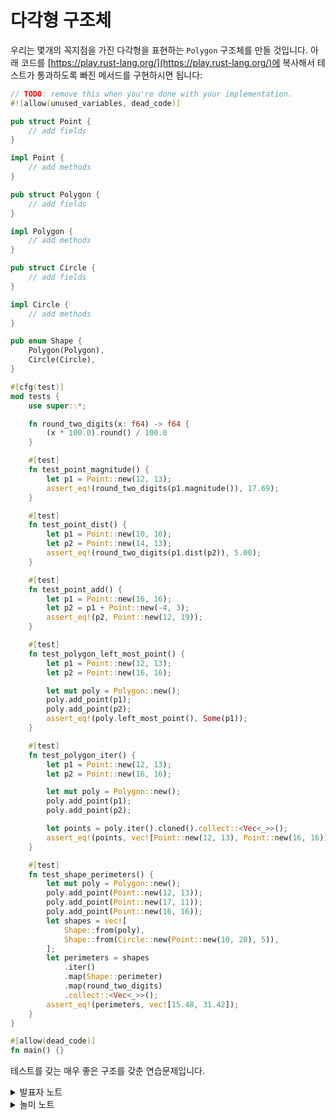 # 다각형 구조체

우리는 몇개의 꼭지점을 가진 다각형을 표현하는 `Polygon` 구조체를 만들 것입니다. 아래 코드를 [https://play.rust-lang.org/](https://play.rust-lang.org/)에 복사해서 테스트가 통과하도록 빠진 메서드를 구현하시면 됩니다:

```rust
// TODO: remove this when you're done with your implementation.
#![allow(unused_variables, dead_code)]

pub struct Point {
    // add fields
}

impl Point {
    // add methods
}

pub struct Polygon {
    // add fields
}

impl Polygon {
    // add methods
}

pub struct Circle {
    // add fields
}

impl Circle {
    // add methods
}

pub enum Shape {
    Polygon(Polygon),
    Circle(Circle),
}

#[cfg(test)]
mod tests {
    use super::*;

    fn round_two_digits(x: f64) -> f64 {
        (x * 100.0).round() / 100.0
    }

    #[test]
    fn test_point_magnitude() {
        let p1 = Point::new(12, 13);
        assert_eq!(round_two_digits(p1.magnitude()), 17.69);
    }

    #[test]
    fn test_point_dist() {
        let p1 = Point::new(10, 10);
        let p2 = Point::new(14, 13);
        assert_eq!(round_two_digits(p1.dist(p2)), 5.00);
    }

    #[test]
    fn test_point_add() {
        let p1 = Point::new(16, 16);
        let p2 = p1 + Point::new(-4, 3);
        assert_eq!(p2, Point::new(12, 19));
    }

    #[test]
    fn test_polygon_left_most_point() {
        let p1 = Point::new(12, 13);
        let p2 = Point::new(16, 16);

        let mut poly = Polygon::new();
        poly.add_point(p1);
        poly.add_point(p2);
        assert_eq!(poly.left_most_point(), Some(p1));
    }

    #[test]
    fn test_polygon_iter() {
        let p1 = Point::new(12, 13);
        let p2 = Point::new(16, 16);

        let mut poly = Polygon::new();
        poly.add_point(p1);
        poly.add_point(p2);

        let points = poly.iter().cloned().collect::<Vec<_>>();
        assert_eq!(points, vec![Point::new(12, 13), Point::new(16, 16)]);
    }

    #[test]
    fn test_shape_perimeters() {
        let mut poly = Polygon::new();
        poly.add_point(Point::new(12, 13));
        poly.add_point(Point::new(17, 11));
        poly.add_point(Point::new(16, 16));
        let shapes = vec![
            Shape::from(poly),
            Shape::from(Circle::new(Point::new(10, 20), 5)),
        ];
        let perimeters = shapes
            .iter()
            .map(Shape::perimeter)
            .map(round_two_digits)
            .collect::<Vec<_>>();
        assert_eq!(perimeters, vec![15.48, 31.42]);
    }
}

#[allow(dead_code)]
fn main() {}
```

테스트를 갖는 매우 좋은 구조를 갖춘 연습문제입니다.&#x20;

<details>

<summary>발표자 노트</summary>

누락된 메서드 시그니처를 올바르게 정의하는 것이 문제의 핵심 부분입니다. 테스트는 수정하면 안됩니다.

연습문제의 다른 흥미로운 부분:

* 테스트 코드를 보면 어떤 메서드들은 인자를 borrow하는 대신 `Copy` 트레잇을 사용하기도 합니다. 구조체가 `Copy` 트레잇을 상속(derive)하도록 하면 됩니다.
* **\[1]** “+“를 사용하여 두 객체를 서로 더하려면 `Add` 트레잇을 구현해야 합니다. 이는 3일차에 다룰 내용입니다.

</details>

<details>

<summary>놀미 노트</summary>

**\[1]** Add 트레이트와 같은 컴파일러가 제공하는 트레이트들로 연산자를 임의의 타잎 (구조체와 열거형)에 대해 구현할 수 있습니다.&#x20;

이들 연산자 트레이트들은 std::ops 모듈을 참고하세요

</details>
